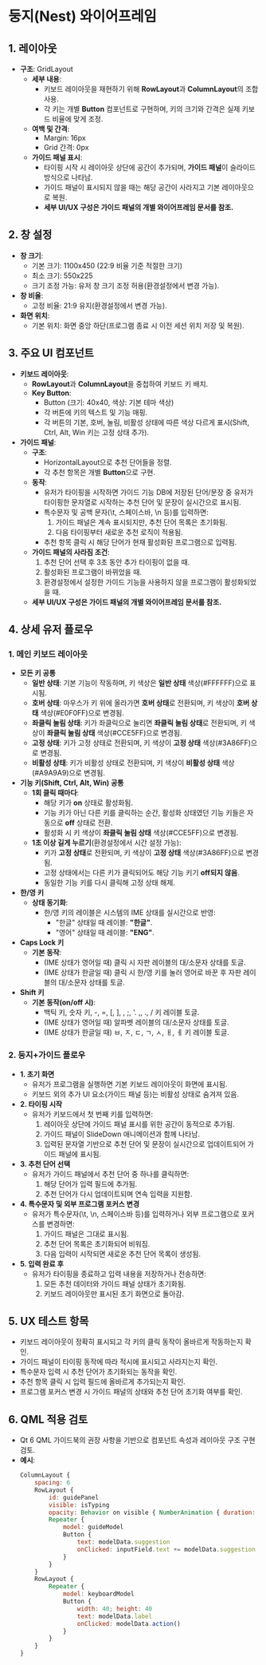 # 둥지(Nest) 와이어프레임

## 1. 레이아웃

- **구조**: GridLayout
  - **세부 내용**:
    - 키보드 레이아웃을 재현하기 위해 **RowLayout**과 **ColumnLayout**의 조합 사용.
    - 각 키는 개별 **Button** 컴포넌트로 구현하며, 키의 크기와 간격은 실제 키보드 비율에 맞게 조정.
  - **여백 및 간격**:
    - Margin: 16px
    - Grid 간격: 0px
  - **가이드 패널 표시**:
    - 타이핑 시작 시 레이아웃 상단에 공간이 추가되며, **가이드 패널**이 슬라이드 방식으로 나타남.
    - 가이드 패널이 표시되지 않을 때는 해당 공간이 사라지고 기본 레이아웃으로 복원.
    - **세부 UI/UX 구성은 가이드 패널의 개별 와이어프레임 문서를 참조.**

## 2. 창 설정

- **창 크기**:
  - 기본 크기: 1100x450 (22:9 비율 기준 적절한 크기)
  - 최소 크기: 550x225
  - 크기 조정 가능: 유저 창 크기 조정 허용(환경설정에서 변경 가능).
- **창 비율**:
  - 고정 비율: 21:9 유지(환경설정에서 변경 가능).
- **화면 위치**:
  - 기본 위치: 화면 중앙 하단(프로그램 종료 시 이전 세션 위치 저장 및 복원).

## 3. 주요 UI 컴포넌트

- **키보드 레이아웃**:
  - **RowLayout**과 **ColumnLayout**을 중첩하여 키보드 키 배치.
  - **Key Button**:
    - Button (크기: 40x40, 색상: 기본 테마 색상)
    - 각 버튼에 키의 텍스트 및 기능 매핑.
    - 각 버튼의 기본, 호버, 눌림, 비활성 상태에 따른 색상 다르게 표시(Shift, Ctrl, Alt, Win 키는 고정 상태 추가).
- **가이드 패널**:
  - **구조**:
    - HorizontalLayout으로 추천 단어들을 정렬.
    - 각 추천 항목은 개별 **Button**으로 구현.
  - **동작**:
    - 유저가 타이핑을 시작하면 가이드 기능 DB에 저장된 단어/문장 중 유저가 타이핑한 문자열로 시작하는 추천 단어 및 문장이 실시간으로 표시됨.
    - 특수문자 및 공백 문자(\t, 스페이스바, \n 등)를 입력하면:
      1. 가이드 패널은 계속 표시되지만, 추천 단어 목록은 초기화됨.
      2. 다음 타이핑부터 새로운 추천 로직이 적용됨.
    - 추천 항목 클릭 시 해당 단어가 현재 활성화된 프로그램으로 입력됨.
  - **가이드 패널의 사라짐 조건**:
    1. 추천 단어 선택 후 3초 동안 추가 타이핑이 없을 때.
    2. 활성화된 프로그램이 바뀌었을 때.
    3. 환경설정에서 설정한 가이드 기능을 사용하지 않을 프로그램이 활성화되었을 때.
  - **세부 UI/UX 구성은 가이드 패널의 개별 와이어프레임 문서를 참조.**

## 4. 상세 유저 플로우
### **1. 메인 키보드 레이아웃**
- **모든 키 공통**
  - **일반 상태**: 기본 기능이 작동하며, 키 색상은 **일반 상태** 색상(#FFFFFF)으로 표시됨.
  - **호버 상태**: 마우스가 키 위에 올라가면 **호버 상태**로 전환되며, 키 색상이 **호버 상태** 색상(#E0F0FF)으로 변경됨.
  - **좌클릭 눌림 상태**: 키가 좌클릭으로 눌리면 **좌클릭 눌림 상태**로 전환되며, 키 색상이 **좌클릭 눌림 상태** 색상(#CCE5FF)으로 변경됨.
  - **고정 상태**: 키가 고정 상태로 전환되며, 키 색상이 **고정 상태** 색상(#3A86FF)으로 변경됨.
  - **비활성 상태**: 키가 비활성 상태로 전환되며, 키 색상이 **비활성 상태** 색상(#A9A9A9)으로 변경됨.
- **기능 키(Shift, Ctrl, Alt, Win) 공통**
  - **1회 클릭 때마다**:
    - 해당 키가 **on** 상태로 활성화됨.
    - 기능 키가 아닌 다른 키를 클릭하는 순간, 활성화 상태였던 기능 키들은 자동으로 **off** 상태로 전환.
    - 활성화 시 키 색상이 **좌클릭 눌림 상태** 색상(#CCE5FF)으로 변경됨.
  - **1초 이상 길게 누르기**(환경설정에서 시간 설정 가능):
    - 키가 **고정 상태**로 전환되며, 키 색상이 **고정 상태** 색상(#3A86FF)으로 변경됨.
    - 고정 상태에서는 다른 키가 클릭되어도 해당 기능 키기 **off되지 않음**.
    - 동일한 기능 키를 다시 클릭해 고정 상태 해제.
- **한/영 키**
  - **상태 동기화**:
    - 한/영 키의 레이블은 시스템의 IME 상태를 실시간으로 반영:
      - "한글" 상태일 때 레이블: **"한글"**.
      - "영어" 상태일 때 레이블: **"ENG"**.
- **Caps Lock 키**
  - **기본 동작**:
    - (IME 상태가 영어일 때) 클릭 시 자판 레이블의 대/소문자 상태를 토글.
    - (IME 상태가 한글일 때) 클릭 시 한/영 키를 눌러 영어로 바꾼 후 자판 레이블의 대/소문자 상태를 토글.
- **Shift 키**
  - **기본 동작(on/off 시)**:
    - 백틱 키, 숫자 키, -, =, [, ], \, ;, '. ,, ., / 키 레이블 토글.
    - (IME 상태가 영어일 때) 알파벳 레이블의 대/소문자 상태를 토글.
    - (IME 상태가 한글일 때) ㅂ, ㅈ, ㄷ, ㄱ, ㅅ, ㅐ, ㅔ 키 레이블 토글.
### **2. 둥지+가이드 플로우**
- **1. 초기 화면**
  - 유저가 프로그램을 실행하면 기본 키보드 레이아웃이 화면에 표시됨.
  - 키보드 외의 추가 UI 요소(가이드 패널 등)는 비활성 상태로 숨겨져 있음.
- **2. 타이핑 시작**
  - 유저가 키보드에서 첫 번째 키를 입력하면:
    1. 레이아웃 상단에 가이드 패널 표시를 위한 공간이 동적으로 추가됨.
    2. 가이드 패널이 SlideDown 애니메이션과 함께 나타남.
    3. 입력된 문자열 기반으로 추천 단어 및 문장이 실시간으로 업데이트되어 가이드 패널에 표시됨.
- **3. 추천 단어 선택**
  - 유저가 가이드 패널에서 추천 단어 중 하나를 클릭하면:
    1. 해당 단어가 입력 필드에 추가됨.
    2. 추천 단어가 다시 업데이트되며 연속 입력을 지원함.
- **4. 특수문자 및 외부 프로그램 포커스 변경**
  - 유저가 특수문자(\t, \n, 스페이스바 등)를 입력하거나 외부 프로그램으로 포커스를 변경하면:
    1. 가이드 패널은 그대로 표시됨.
    2. 추천 단어 목록은 초기화되어 비워짐.
    3. 다음 입력이 시작되면 새로운 추천 단어 목록이 생성됨.
- **5. 입력 완료 후**
  - 유저가 타이핑을 종료하고 입력 내용을 저장하거나 전송하면:
    1. 모든 추천 데이터와 가이드 패널 상태가 초기화됨.
    2. 키보드 레이아웃만 표시된 초기 화면으로 돌아감.

## 5. UX 테스트 항목

- 키보드 레이아웃이 정확히 표시되고 각 키의 클릭 동작이 올바르게 작동하는지 확인.
- 가이드 패널이 타이핑 동작에 따라 적시에 표시되고 사라지는지 확인.
- 특수문자 입력 시 추천 단어가 초기화되는 동작을 확인.
- 추천 항목 클릭 시 입력 필드에 올바르게 추가되는지 확인.
- 프로그램 포커스 변경 시 가이드 패널의 상태와 추천 단어 초기화 여부를 확인.

## 6. QML 적용 검토

- Qt 6 QML 가이드북의 권장 사항을 기반으로 컴포넌트 속성과 레이아웃 구조 구현 검토.
- **예시**:
  ```qml
  ColumnLayout {
      spacing: 6
      RowLayout {
          id: guidePanel
          visible: isTyping
          opacity: Behavior on visible { NumberAnimation { duration: 250 } }
          Repeater {
              model: guideModel
              Button {
                  text: modelData.suggestion
                  onClicked: inputField.text += modelData.suggestion
              }
          }
      }
      RowLayout {
          Repeater {
              model: keyboardModel
              Button {
                  width: 40; height: 40
                  text: modelData.label
                  onClicked: modelData.action()
              }
          }
      }
  }
  ```

